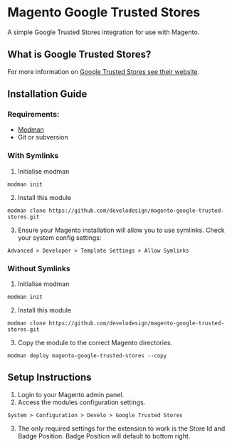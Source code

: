# Magento Google Trusted Stores
A simple Google Trusted Stores integration for use with Magento.

## What is Google Trusted Stores?
For more information on [Google Trusted Stores see their website](http://www.google.com/trustedstores/for-businesses/).

## Installation Guide
### Requirements:
- [Modman](https://github.com/colinmollenhour/modman)
- Git or subversion

### With Symlinks
1. Initialise modman
```
modman init
```
2. Install this module
```
modman clone https://github.com/develodesign/magento-google-trusted-stores.git
```
3. Ensure your Magento installation will allow you to use symlinks. Check your system config settings:
```
Advanced > Developer > Template Settings > Allow Symlinks
```
### Without Symlinks
1. Initialise modman
```
modman init
```
2. Install this module
```
modman clone https://github.com/develodesign/magento-google-trusted-stores.git
```
3. Copy the module to the correct Magento directories.
```
modman deploy magento-google-trusted-stores --copy
```
## Setup Instructions
1. Login to your Magento admin panel.
2. Access the modules configuration settings.
```
System > Configuration > Develo > Google Trusted Stores
```
3. The only required settings for the extension to work is the Store Id and Badge Position. Badge Position will default to bottom right.

